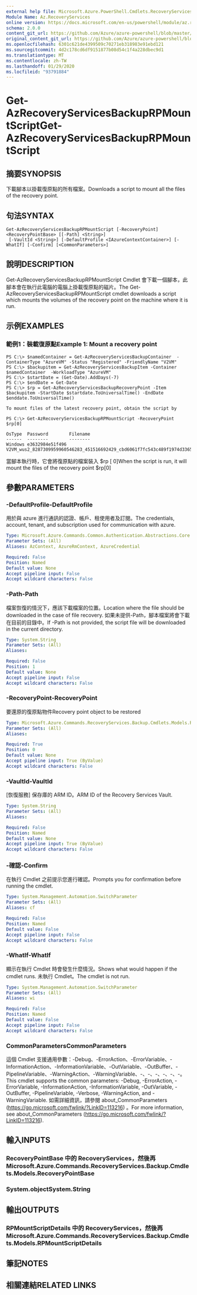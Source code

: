 ```yaml
---
external help file: Microsoft.Azure.PowerShell.Cmdlets.RecoveryServices.Backup.dll-Help.xml
Module Name: Az.RecoveryServices
online version: https://docs.microsoft.com/en-us/powershell/module/az.recoveryservices/get-azrecoveryservicesbackuprpmountscript
schema: 2.0.0
content_git_url: https://github.com/Azure/azure-powershell/blob/master/src/RecoveryServices/RecoveryServices/help/Get-AzRecoveryServicesBackupRPMountScript.md
original_content_git_url: https://github.com/Azure/azure-powershell/blob/master/src/RecoveryServices/RecoveryServices/help/Get-AzRecoveryServicesBackupRPMountScript.md
ms.openlocfilehash: 6301c621de4399509c70271eb318983e91ebd121
ms.sourcegitcommit: 4d2c178cd6df9151877b08d54c1f4a228dbec9d1
ms.translationtype: MT
ms.contentlocale: zh-TW
ms.lasthandoff: 01/29/2020
ms.locfileid: "93791884"
---
```

# <span data-ttu-id="99f20-101">Get-AzRecoveryServicesBackupRPMountScript</span><span class="sxs-lookup"><span data-stu-id="99f20-101">Get-AzRecoveryServicesBackupRPMountScript</span></span>

## <span data-ttu-id="99f20-102">摘要</span><span class="sxs-lookup"><span data-stu-id="99f20-102">SYNOPSIS</span></span>
<span data-ttu-id="99f20-103">下載腳本以掛載復原點的所有檔案。</span><span class="sxs-lookup"><span data-stu-id="99f20-103">Downloads a script to mount all the files of the recovery point.</span></span>

## <span data-ttu-id="99f20-104">句法</span><span class="sxs-lookup"><span data-stu-id="99f20-104">SYNTAX</span></span>

```
Get-AzRecoveryServicesBackupRPMountScript [-RecoveryPoint] <RecoveryPointBase> [[-Path] <String>]
 [-VaultId <String>] [-DefaultProfile <IAzureContextContainer>] [-WhatIf] [-Confirm] [<CommonParameters>]
```

## <span data-ttu-id="99f20-105">說明</span><span class="sxs-lookup"><span data-stu-id="99f20-105">DESCRIPTION</span></span>
<span data-ttu-id="99f20-106">Get-AzRecoveryServicesBackupRPMountScript Cmdlet 會下載一個腳本，此腳本會在執行此電腦的電腦上掛載復原點的磁片。</span><span class="sxs-lookup"><span data-stu-id="99f20-106">The Get-AzRecoveryServicesBackupRPMountScript cmdlet downloads a script which mounts the volumes of the recovery point on the machine where it is run.</span></span>

## <span data-ttu-id="99f20-107">示例</span><span class="sxs-lookup"><span data-stu-id="99f20-107">EXAMPLES</span></span>

### <span data-ttu-id="99f20-108">範例1：裝載復原點</span><span class="sxs-lookup"><span data-stu-id="99f20-108">Example 1: Mount a recovery point</span></span>
```
PS C:\> $namedContainer = Get-AzRecoveryServicesBackupContainer  -ContainerType "AzureVM" -Status "Registered" -FriendlyName "V2VM"
PS C:\> $backupitem = Get-AzRecoveryServicesBackupItem -Container $namedContainer  -WorkloadType "AzureVM"
PS C:\> $startDate = (Get-Date).AddDays(-7)
PS C:\> $endDate = Get-Date
PS C:\> $rp = Get-AzRecoveryServicesBackupRecoveryPoint -Item $backupitem -StartDate $startdate.ToUniversalTime() -EndDate $enddate.ToUniversalTime()

To mount files of the latest recovery point, obtain the script by

PS C:\> Get-AzRecoveryServicesBackupRPMountScript -RecoveryPoint $rp[0]

OsType  Password        Filename
------  --------        --------
Windows e3632984e51f496 V2VM_wus2_8287309959960546283_451516692429_cbd6061f7fc543c489f1974d33659fed07a6e0c2e08740.exe
```

<span data-ttu-id="99f20-109">當腳本執行時，它會將復原點的檔案裝入 $rp \[ 0\]</span><span class="sxs-lookup"><span data-stu-id="99f20-109">When the script is run, it will mount the files of the recovery point $rp\[0\]</span></span>

## <span data-ttu-id="99f20-110">參數</span><span class="sxs-lookup"><span data-stu-id="99f20-110">PARAMETERS</span></span>

### <span data-ttu-id="99f20-111">-DefaultProfile</span><span class="sxs-lookup"><span data-stu-id="99f20-111">-DefaultProfile</span></span>
<span data-ttu-id="99f20-112">用於與 azure 進行通訊的認證、帳戶、租使用者及訂閱。</span><span class="sxs-lookup"><span data-stu-id="99f20-112">The credentials, account, tenant, and subscription used for communication with azure.</span></span>

```yaml
Type: Microsoft.Azure.Commands.Common.Authentication.Abstractions.Core.IAzureContextContainer
Parameter Sets: (All)
Aliases: AzContext, AzureRmContext, AzureCredential

Required: False
Position: Named
Default value: None
Accept pipeline input: False
Accept wildcard characters: False
```

### <span data-ttu-id="99f20-113">-Path</span><span class="sxs-lookup"><span data-stu-id="99f20-113">-Path</span></span>
<span data-ttu-id="99f20-114">檔案恢復的情況下，應該下載檔案的位置。</span><span class="sxs-lookup"><span data-stu-id="99f20-114">Location where the file should be downloaded in the case of file recovery.</span></span> <span data-ttu-id="99f20-115">如果未提供-Path，腳本檔案將會下載在目前的目錄中。</span><span class="sxs-lookup"><span data-stu-id="99f20-115">If -Path is not provided, the script file will be downloaded in the current directory.</span></span>

```yaml
Type: System.String
Parameter Sets: (All)
Aliases:

Required: False
Position: 1
Default value: None
Accept pipeline input: False
Accept wildcard characters: False
```

### <span data-ttu-id="99f20-116">-RecoveryPoint</span><span class="sxs-lookup"><span data-stu-id="99f20-116">-RecoveryPoint</span></span>
<span data-ttu-id="99f20-117">要還原的復原點物件</span><span class="sxs-lookup"><span data-stu-id="99f20-117">Recovery point object to be restored</span></span>

```yaml
Type: Microsoft.Azure.Commands.RecoveryServices.Backup.Cmdlets.Models.RecoveryPointBase
Parameter Sets: (All)
Aliases:

Required: True
Position: 0
Default value: None
Accept pipeline input: True (ByValue)
Accept wildcard characters: False
```

### <span data-ttu-id="99f20-118">-VaultId</span><span class="sxs-lookup"><span data-stu-id="99f20-118">-VaultId</span></span>
<span data-ttu-id="99f20-119">[恢復服務] 保存庫的 ARM ID。</span><span class="sxs-lookup"><span data-stu-id="99f20-119">ARM ID of the Recovery Services Vault.</span></span>

```yaml
Type: System.String
Parameter Sets: (All)
Aliases:

Required: False
Position: Named
Default value: None
Accept pipeline input: True (ByValue)
Accept wildcard characters: False
```

### <span data-ttu-id="99f20-120">-確認</span><span class="sxs-lookup"><span data-stu-id="99f20-120">-Confirm</span></span>
<span data-ttu-id="99f20-121">在執行 Cmdlet 之前提示您進行確認。</span><span class="sxs-lookup"><span data-stu-id="99f20-121">Prompts you for confirmation before running the cmdlet.</span></span>

```yaml
Type: System.Management.Automation.SwitchParameter
Parameter Sets: (All)
Aliases: cf

Required: False
Position: Named
Default value: False
Accept pipeline input: False
Accept wildcard characters: False
```

### <span data-ttu-id="99f20-122">-WhatIf</span><span class="sxs-lookup"><span data-stu-id="99f20-122">-WhatIf</span></span>
<span data-ttu-id="99f20-123">顯示在執行 Cmdlet 時會發生什麼情況。</span><span class="sxs-lookup"><span data-stu-id="99f20-123">Shows what would happen if the cmdlet runs.</span></span>
<span data-ttu-id="99f20-124">未執行 Cmdlet。</span><span class="sxs-lookup"><span data-stu-id="99f20-124">The cmdlet is not run.</span></span>

```yaml
Type: System.Management.Automation.SwitchParameter
Parameter Sets: (All)
Aliases: wi

Required: False
Position: Named
Default value: False
Accept pipeline input: False
Accept wildcard characters: False
```

### <span data-ttu-id="99f20-125">CommonParameters</span><span class="sxs-lookup"><span data-stu-id="99f20-125">CommonParameters</span></span>
<span data-ttu-id="99f20-126">這個 Cmdlet 支援通用參數：-Debug、-ErrorAction、-ErrorVariable、-InformationAction、-InformationVariable、-OutVariable、-OutBuffer、-PipelineVariable、-WarningAction、-WarningVariable、-、-、-、-、-、-。</span><span class="sxs-lookup"><span data-stu-id="99f20-126">This cmdlet supports the common parameters: -Debug, -ErrorAction, -ErrorVariable, -InformationAction, -InformationVariable, -OutVariable, -OutBuffer, -PipelineVariable, -Verbose, -WarningAction, and -WarningVariable.</span></span> <span data-ttu-id="99f20-127">如需詳細資訊，請參閱 about_CommonParameters (https://go.microsoft.com/fwlink/?LinkID=113216) 。</span><span class="sxs-lookup"><span data-stu-id="99f20-127">For more information, see about_CommonParameters (https://go.microsoft.com/fwlink/?LinkID=113216).</span></span>

## <span data-ttu-id="99f20-128">輸入</span><span class="sxs-lookup"><span data-stu-id="99f20-128">INPUTS</span></span>

### <span data-ttu-id="99f20-129">RecoveryPointBase 中的 RecoveryServices，然後再</span><span class="sxs-lookup"><span data-stu-id="99f20-129">Microsoft.Azure.Commands.RecoveryServices.Backup.Cmdlets.Models.RecoveryPointBase</span></span>

### <span data-ttu-id="99f20-130">System.object</span><span class="sxs-lookup"><span data-stu-id="99f20-130">System.String</span></span>

## <span data-ttu-id="99f20-131">輸出</span><span class="sxs-lookup"><span data-stu-id="99f20-131">OUTPUTS</span></span>

### <span data-ttu-id="99f20-132">RPMountScriptDetails 中的 RecoveryServices，然後再</span><span class="sxs-lookup"><span data-stu-id="99f20-132">Microsoft.Azure.Commands.RecoveryServices.Backup.Cmdlets.Models.RPMountScriptDetails</span></span>

## <span data-ttu-id="99f20-133">筆記</span><span class="sxs-lookup"><span data-stu-id="99f20-133">NOTES</span></span>

## <span data-ttu-id="99f20-134">相關連結</span><span class="sxs-lookup"><span data-stu-id="99f20-134">RELATED LINKS</span></span>
